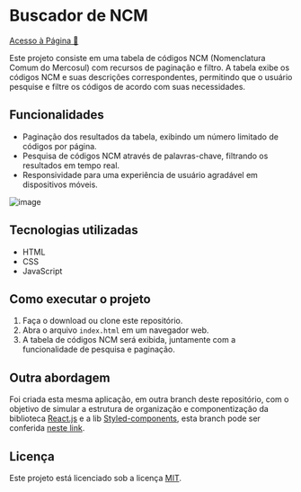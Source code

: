 # Buscador de NCM

<a href="https://buscador-ncm.ulisses.tec.br/" target="_blank" alt="link para a página">Acesso à Página &#128279;</a>

Este projeto consiste em uma tabela de códigos NCM (Nomenclatura Comum do Mercosul) com recursos de paginação e filtro. A tabela exibe os códigos NCM e suas descrições correspondentes, permitindo que o usuário pesquise e filtre os códigos de acordo com suas necessidades.

## Funcionalidades

- Paginação dos resultados da tabela, exibindo um número limitado de códigos por página.
- Pesquisa de códigos NCM através de palavras-chave, filtrando os resultados em tempo real.
- Responsividade para uma experiência de usuário agradável em dispositivos móveis.

![image](https://github.com/Odisseu93/buscador-de-ncm/assets/76600539/b8529d5f-068a-49a7-a6e0-4d9de658f581)

## Tecnologias utilizadas

- HTML
- CSS
- JavaScript

## Como executar o projeto

1. Faça o download ou clone este repositório.
2. Abra o arquivo `index.html` em um navegador web.
3. A tabela de códigos NCM será exibida, juntamente com a funcionalidade de pesquisa e paginação.

## Outra abordagem
Foi criada esta mesma aplicação, em outra branch deste repositório, com o objetivo de simular a estrutura de organização e componentização da biblioteca [React.js](https://react.dev/) e a lib [Styled-components](https://styled-components.com/), esta branch pode ser conferida [neste link](https://github.com/Odisseu93/buscador-de-ncm/tree/like-reactjs).
 

## Licença

Este projeto está licenciado sob a licença [MIT](./LICENSE.md).

